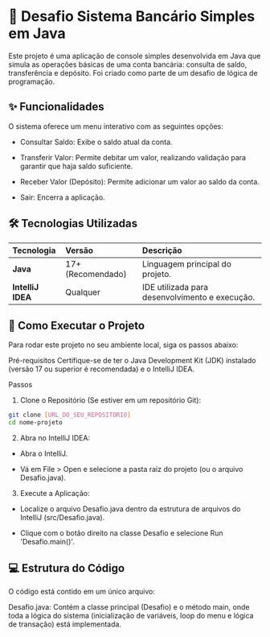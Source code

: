 # 🏦 Desafio Sistema Bancário Simples em Java
Este projeto é uma aplicação de console simples desenvolvida em Java que simula as operações básicas de uma conta bancária: consulta de saldo, transferência e depósito. Foi criado como parte de um desafio de lógica de programação.

## ✨ Funcionalidades
O sistema oferece um menu interativo com as seguintes opções:

 - Consultar Saldo: Exibe o saldo atual da conta.

 - Transferir Valor: Permite debitar um valor, realizando validação para garantir que haja saldo suficiente.

 - Receber Valor (Depósito): Permite adicionar um valor ao saldo da conta.

 - Sair: Encerra a aplicação.

## 🛠️ Tecnologias Utilizadas
<div align="center">
  
  | Tecnologia | Versão | Descrição |
| :--- | :--- | :--- |
| **Java** | 17+ (Recomendado) | Linguagem principal do projeto. |
| **IntelliJ IDEA** | Qualquer | IDE utilizada para desenvolvimento e execução. |

</div>

## 🚀 Como Executar o Projeto
Para rodar este projeto no seu ambiente local, siga os passos abaixo:

Pré-requisitos
Certifique-se de ter o Java Development Kit (JDK) instalado (versão 17 ou superior é recomendada) e o IntelliJ IDEA.

Passos
1. Clone o Repositório (Se estiver em um repositório Git):
``` bash
git clone [URL_DO_SEU_REPOSITORIO]
cd nome-projeto
```

2. Abra no IntelliJ IDEA:

  - Abra o IntelliJ.

 - Vá em File > Open e selecione a pasta raiz do projeto (ou o arquivo Desafio.java).

3. Execute a Aplicação:

  - Localize o arquivo Desafio.java dentro da estrutura de arquivos do IntelliJ (src/Desafio.java).

   - Clique com o botão direito na classe Desafio e selecione Run 'Desafio.main()'.

## 💻 Estrutura do Código
O código está contido em um único arquivo:

Desafio.java: Contém a classe principal (Desafio) e o método main, onde toda a lógica do sistema (inicialização de variáveis, loop do menu e lógica de transação) está implementada.
